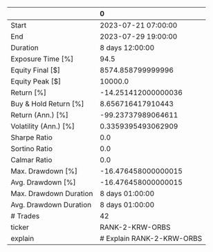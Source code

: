 |                        | 0                         |
|:-----------------------|:--------------------------|
| Start                  | 2023-07-21 07:00:00       |
| End                    | 2023-07-29 19:00:00       |
| Duration               | 8 days 12:00:00           |
| Exposure Time [%]      | 94.5                      |
| Equity Final [$]       | 8574.858799999996         |
| Equity Peak [$]        | 10000.0                   |
| Return [%]             | -14.251412000000036       |
| Buy & Hold Return [%]  | 8.656716417910443         |
| Return (Ann.) [%]      | -99.23737989064611        |
| Volatility (Ann.) [%]  | 0.3359395493062909        |
| Sharpe Ratio           | 0.0                       |
| Sortino Ratio          | 0.0                       |
| Calmar Ratio           | 0.0                       |
| Max. Drawdown [%]      | -16.476458000000015       |
| Avg. Drawdown [%]      | -16.476458000000015       |
| Max. Drawdown Duration | 8 days 01:00:00           |
| Avg. Drawdown Duration | 8 days 01:00:00           |
| # Trades               | 42                        |
| ticker                 | RANK-2-KRW-ORBS           |
| explain                | # Explain RANK-2-KRW-ORBS |